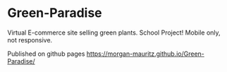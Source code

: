 # Green-Paradise
Virtual E-commerce site selling green plants. 
School Project!
Mobile only, not responsive.

Published on github pages https://morgan-mauritz.github.io/Green-Paradise/
